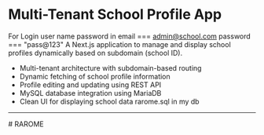 # Multi-Tenant School Profile App
For Login user name password in    email === admin@school.com 
                                   password === "pass@123"
A Next.js application to manage and display school profiles dynamically based on subdomain (school ID).

- Multi-tenant architecture with subdomain-based routing
- Dynamic fetching of school profile information
- Profile editing and updating using REST API
- MySQL database integration using MariaDB
- Clean UI for displaying school data
rarome.sql in my db
---
#   R A R O M E 
 
 
